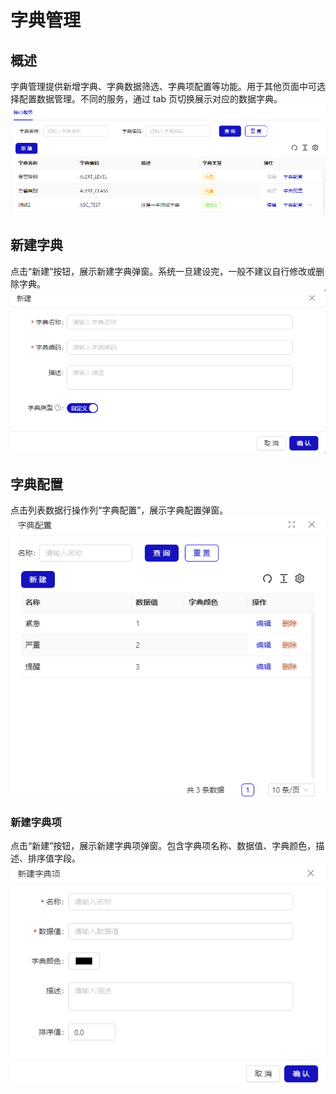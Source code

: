 # 字典管理

## 概述

字典管理提供新增字典、字典数据筛选、字典项配置等功能。用于其他页面中可选择配置数据管理。不同的服务，通过 tab 页切换展示对应的数据字典。
![alt text](image-53.png)

## 新建字典

点击“新建”按钮，展示新建字典弹窗。系统一旦建设完，一般不建议自行修改或删除字典。
![alt text](image-51.png)

## 字典配置

点击列表数据行操作列“字典配置”，展示字典配置弹窗。
![alt text](image-57.png)

### 新建字典项

点击“新建”按钮，展示新建字典项弹窗。包含字典项名称、数据值、字典颜色，描述、排序值字段。
![alt text](image-58.png)
